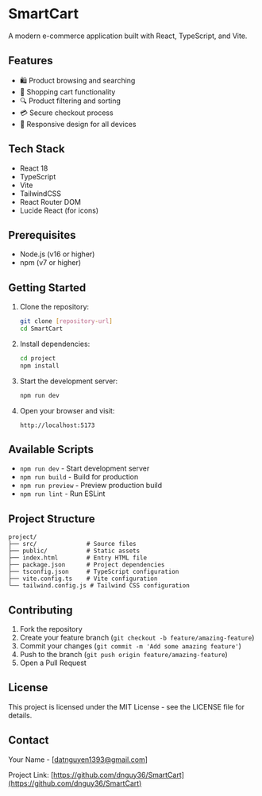 # SmartCart

A modern e-commerce application built with React, TypeScript, and Vite.

## Features

- 🛍️ Product browsing and searching
- 🛒 Shopping cart functionality
- 🔍 Product filtering and sorting
- 💳 Secure checkout process
- 📱 Responsive design for all devices

## Tech Stack

- React 18
- TypeScript
- Vite
- TailwindCSS
- React Router DOM
- Lucide React (for icons)

## Prerequisites

- Node.js (v16 or higher)
- npm (v7 or higher)

## Getting Started

1. Clone the repository:
   ```bash
   git clone [repository-url]
   cd SmartCart
   ```

2. Install dependencies:
   ```bash
   cd project
   npm install
   ```

3. Start the development server:
   ```bash
   npm run dev
   ```

4. Open your browser and visit:
   ```
   http://localhost:5173
   ```

## Available Scripts

- `npm run dev` - Start development server
- `npm run build` - Build for production
- `npm run preview` - Preview production build
- `npm run lint` - Run ESLint

## Project Structure

```
project/
├── src/              # Source files
├── public/           # Static assets
├── index.html        # Entry HTML file
├── package.json      # Project dependencies
├── tsconfig.json     # TypeScript configuration
├── vite.config.ts    # Vite configuration
└── tailwind.config.js # Tailwind CSS configuration
```

## Contributing

1. Fork the repository
2. Create your feature branch (`git checkout -b feature/amazing-feature`)
3. Commit your changes (`git commit -m 'Add some amazing feature'`)
4. Push to the branch (`git push origin feature/amazing-feature`)
5. Open a Pull Request

## License

This project is licensed under the MIT License - see the LICENSE file for details.

## Contact

Your Name - [datnguyen1393@gmail.com]

Project Link: [https://github.com/dnguy36/SmartCart](https://github.com/dnguy36/SmartCart) 